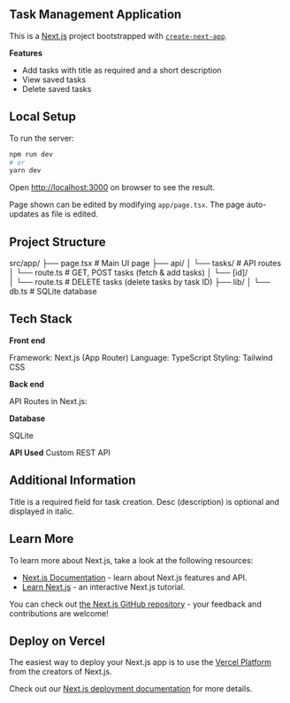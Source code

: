 ## Task Management Application

This is a [Next.js](https://nextjs.org) project bootstrapped with [`create-next-app`](https://nextjs.org/docs/app/api-reference/cli/create-next-app).

**Features**
- Add tasks with title as required and a short description
- View saved tasks 
- Delete saved tasks

## Local Setup

To run the server:

```bash
npm run dev
# or
yarn dev
```

Open [http://localhost:3000](http://localhost:3000) on browser to see the result.

Page shown can be edited by modifying `app/page.tsx`. The page auto-updates as file is edited.

## Project Structure

src/app/
├── page.tsx                    # Main UI page
├── api/
│   └── tasks/                  # API routes
│       └── route.ts            # GET, POST tasks (fetch & add tasks)
│       └── [id]/               
│           └── route.ts        # DELETE tasks (delete tasks by task ID)
├── lib/
│   └── db.ts                   # SQLite database

## Tech Stack

**Front end**

Framework: Next.js (App Router) 
Language: TypeScript
Styling: Tailwind CSS

**Back end**

API Routes in Next.js:

**Database**

SQLite

**API Used**
Custom REST API

## Additional Information

Title is a required field for task creation. 
Desc (description) is optional and displayed in italic.

## Learn More

To learn more about Next.js, take a look at the following resources:

- [Next.js Documentation](https://nextjs.org/docs) - learn about Next.js features and API.
- [Learn Next.js](https://nextjs.org/learn) - an interactive Next.js tutorial.

You can check out [the Next.js GitHub repository](https://github.com/vercel/next.js) - your feedback and contributions are welcome!

## Deploy on Vercel

The easiest way to deploy your Next.js app is to use the [Vercel Platform](https://vercel.com/new?utm_medium=default-template&filter=next.js&utm_source=create-next-app&utm_campaign=create-next-app-readme) from the creators of Next.js.

Check out our [Next.js deployment documentation](https://nextjs.org/docs/app/building-your-application/deploying) for more details.
